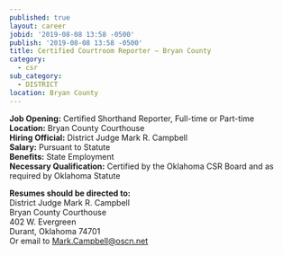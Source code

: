 ```yaml
---
published: true
layout: career
jobid: '2019-08-08 13:58 -0500'
publish: '2019-08-08 13:58 -0500'
title: Certified Courtroom Reporter – Bryan County
category:
  - csr
sub_category:
  - DISTRICT
location: Bryan County
---
```

**Job Opening:** Certified Shorthand Reporter, Full-time or Part-time  
**Location:** Bryan County Courthouse  
**Hiring Official:** District Judge Mark R. Campbell  
**Salary:** Pursuant to Statute  
**Benefits:** State Employment  
**Necessary Qualification:** Certified by the Oklahoma CSR Board and as required by Oklahoma Statute

**Resumes should be directed to:**  
District Judge Mark R. Campbell  
Bryan County Courthouse  
402 W. Evergreen  
Durant, Oklahoma 74701  
Or email to [Mark.Campbell@oscn.net](mailto:Mark.Campbell@oscn.net)

